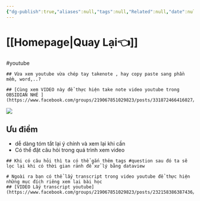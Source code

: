 ```yaml
---
{"dg-publish":true,"aliases":null,"tags":null,"Related":null,"date":null,"URL":null,"Author":null,"image":"https://i.imgur.com/USJyFN3.png","permalink":"/noi-dung-khoa-hoc/phan-2-mo-rong-va-ung-dung/huong-dan-vua-xem-youtube-vua-take-note/","dgPassFrontmatter":true,"noteIcon":"2","created":"2024-02-29T09:58:36.986+07:00","updated":"2024-01-12T11:39:27.000+07:00"}
---
```


#  [[Homepage\|Quay Lại👈]]

#youtube 
```ad-question
## Vừa xem youtube vừa chép tay takenote , hay copy paste sang phần mềm, word,..?
```

```ad-info
## [Cùng xem VIDEO này để thực hiện take note video youtube trong OBSIDIAN NHÉ ](https://www.facebook.com/groups/219067851029823/posts/331872466416027/)
```



![](https://i.imgur.com/USJyFN3.png)



## Ưu điểm

- dễ dàng tóm tắt lại ý chính và xem lại khi cần
-  Có thể đặt câu hỏi trong quá trình xem video


```ad-tip
## Khi có câu hỏi thì ta có thể gắn thêm tags #question sau đó ta sẽ lọc lại khi có thời gian rảnh để xử lý bằng dataview
```

```ad-hint
# Ngoài ra bạn có thể lấy transcript trong video youtube để thực hiện những mục đích riêng xem lại bài học 
## [VIDEO Lấy transcript youtube](https://www.facebook.com/groups/219067851029823/posts/232158386387436/)
```
